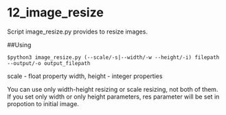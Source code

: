 # 12_image_resize

Script image_resize.py provides to resize images.

##Using

    $python3 image_resize.py (--scale/-s|--width/-w --height/-i) filepath --output/-o output_filepath

scale - float property
width, height - integer properties

You can use only width-height resizing or scale resizing, not both of them.
If you set only width or only height parameters, res parameter will be set in propotion to initial image.
